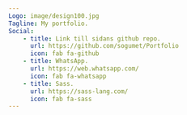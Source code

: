 ```yaml
---
Logo: image/design100.jpg
Tagline: My portfolio.
Social:
    - title: Link till sidans github repo.
      url: https://github.com/sogumet/Portfolio
      icon: fab fa-github
    - title: WhatsApp.
      url: https://web.whatsapp.com/
      icon: fab fa-whatsapp
    - title: Sass.
      url: https://sass-lang.com/
      icon: fab fa-sass
---
```

